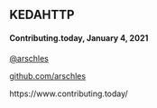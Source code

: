 ## KEDAHTTP

#### Contributing.today, January 4, 2021

[@arschles](https://twitter.com/arschles)

[github.com/arschles](https://github.com/arschles)

<aside class="notes">
    https://www.contributing.today/
</aside>
